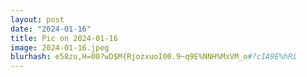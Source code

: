 ```yaml
---
layout: post
date: "2024-01-16"
title: Pic on 2024-01-16
image: 2024-01-16.jpeg
blurhash: e58zu,H=00?wD$M{RjozxuoI00.9~q9E%NNH%MxVM_o#?cIA9E%hRi
---
```



